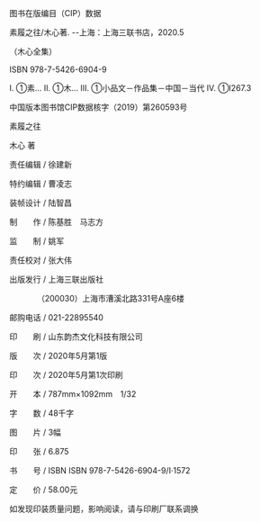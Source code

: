    

图书在版编目（CIP）数据

素履之往/木心著. --上海：上海三联书店，2020.5

（木心全集）

ISBN 978-7-5426-6904-9

Ⅰ. ①素… Ⅱ. ①木… Ⅲ. ①小品文－作品集－中国－当代 Ⅳ. ①I267.3

中国版本图书馆CIP数据核字（2019）第260593号

  

素履之往

木心 著

责任编辑 / 徐建新

特约编辑 / 曹凌志

装帧设计 / 陆智昌

制　　作 / 陈基胜　马志方

监　　制 / 姚军

责任校对 / 张大伟

  

出版发行 / 上海三联出版社

　　　　（200030）上海市漕溪北路331号A座6楼

邮购电话 / 021-22895540

印　　刷 / 山东韵杰文化科技有限公司

  

版　　次 / 2020年5月第1版

印　　次 / 2020年5月第1次印刷

开　　本 / 787mm×1092mm　1/32

字　　数 / 48千字

图　　片 / 3幅

印　　张 / 6.875

书　　号 / ISBN ISBN 978-7-5426-6904-9/I·1572

定　　价 / 58.00元

如发现印装质量问题，影响阅读，请与印刷厂联系调换